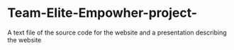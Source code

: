# Team-Elite-Empowher-project-
A text file of the source code for the website and a presentation describing the website
